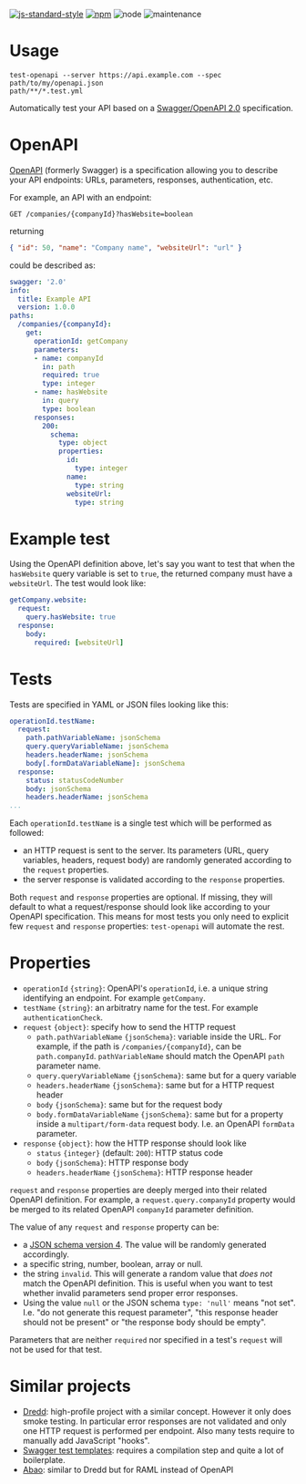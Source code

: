 [![js-standard-style](https://cdn.rawgit.com/standard/standard/master/badge.svg)](https://github.com/standard/standard)
[![npm](https://img.shields.io/npm/v/test-openapi.svg)](https://www.npmjs.com/package/autoserver)
![node](https://img.shields.io/node/v/test-openapi.svg)
![maintenance](https://img.shields.io/maintenance/yes/2018.svg)

# Usage

```shell
test-openapi --server https://api.example.com --spec path/to/my/openapi.json
path/**/*.test.yml
```

Automatically test your API based on a [Swagger/OpenAPI 2.0](https://www.openapis.org/)
specification.

# OpenAPI

[OpenAPI](https://www.openapis.org/) (formerly Swagger) is a specification
allowing you to describe your API endpoints: URLs, parameters, responses,
authentication, etc.

For example, an API with an endpoint:

```HTTP
GET /companies/{companyId}?hasWebsite=boolean
```

returning

```JSON
{ "id": 50, "name": "Company name", "websiteUrl": "url" }
```

could be described as:

```yml
swagger: '2.0'
info:
  title: Example API
  version: 1.0.0
paths:
  /companies/{companyId}:
    get:
      operationId: getCompany
      parameters:
      - name: companyId
        in: path
        required: true
        type: integer
      - name: hasWebsite
        in: query
        type: boolean
      responses:
        200:
          schema:
            type: object
            properties:
              id:
                type: integer
              name:
                type: string
              websiteUrl:
                type: string
```

# Example test

Using the OpenAPI definition above, let's say you want to test that when the
`hasWebsite` query variable is set to `true`, the returned company must have a
`websiteUrl`. The test would look like:

```yml
getCompany.website:
  request:
    query.hasWebsite: true
  response:
    body:
      required: [websiteUrl]
```

# Tests

Tests are specified in YAML or JSON files looking like this:

```yml
operationId.testName:
  request:
    path.pathVariableName: jsonSchema
    query.queryVariableName: jsonSchema
    headers.headerName: jsonSchema
    body[.formDataVariableName]: jsonSchema
  response:
    status: statusCodeNumber
    body: jsonSchema
    headers.headerName: jsonSchema
...
```

Each `operationId.testName` is a single test which will be performed as followed:

* an HTTP request is sent to the server. Its parameters (URL, query variables,
  headers, request body) are randomly generated according to the `request` properties.
* the server response is validated according to the `response` properties.

Both `request` and `response` properties are optional. If missing, they will
default to what a request/response should look like according to your OpenAPI
specification. This means for most tests you only need to explicit few `request`
and `response` properties: `test-openapi` will automate the rest.

# Properties

* `operationId` `{string}`: OpenAPI's `operationId`, i.e. a unique string identifying
  an endpoint. For example `getCompany`.
* `testName` `{string}`: an arbitratry name for the test. For example `authenticationCheck`.
* `request` `{object}`: specify how to send the HTTP request
  * `path.pathVariableName` `{jsonSchema}`: variable inside the URL.
    For example, if the path is `/companies/{companyId}`, can be `path.companyId`.
    `pathVariableName` should match the OpenAPI `path` parameter name.
  * `query.queryVariableName` `{jsonSchema}`: same but for a query variable
  * `headers.headerName` `{jsonSchema}`: same but for a HTTP request header
  * `body` `{jsonSchema}`: same but for the request body
  * `body.formDataVariableName` `{jsonSchema}`: same but for a property inside a
    `multipart/form-data` request body. I.e. an OpenAPI `formData` parameter.
* `response` `{object}`: how the HTTP response should look like
  * `status` `{integer}` (default: `200`): HTTP status code
  * `body` `{jsonSchema}`: HTTP response body
  * `headers.headerName` `{jsonSchema}`: HTTP response header

`request` and `response` properties are deeply merged into their related OpenAPI
definition. For example, a `request.query.companyId` property would be merged to
its related OpenAPI `companyId` parameter definition.

The value of any `request` and `response` property can be:

* a [JSON schema version 4](https://github.com/OAI/OpenAPI-Specification/blob/master/versions/2.0.md#schemaObject).
  The value will be randomly generated accordingly.
* a specific string, number, boolean, array or null.
* the string `invalid`. This will generate a random value that _does not_ match
  the OpenAPI definition.
  This is useful when you want to test whether invalid parameters send proper
  error responses.
* Using the value `null` or the JSON schema `type: 'null'` means "not set".
  I.e. "do not generate this request parameter", "this response header should not
  be present" or "the response body should be empty".

Parameters that are neither `required` nor specified in a test's `request`
will not be used for that test.

# Similar projects

* [Dredd](https://github.com/apiaryio/dredd): high-profile project with a similar concept. However it only does smoke testing. In particular error responses are not validated and only one HTTP request is performed per endpoint. Also many tests require to manually add JavaScript "hooks".
* [Swagger test templates](https://github.com/apigee-127/swagger-test-templates): requires a compilation step and quite a lot of boilerplate.
* [Abao](https://github.com/cybertk/abao): similar to Dredd but for RAML instead of OpenAPI
